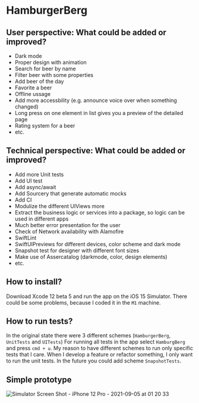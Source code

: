 # HamburgerBerg

## User perspective: What could be added or improved?
- Dark mode 
- Proper design with animation
- Search for beer by name
- Filter beer with some properties
- Add beer of the day
- Favorite a beer
- Offline ussage
- Add more accessbility (e.g. announce voice over when something changed)
- Long press on one element in list gives you a preview of the detailed page
- Rating system for a beer
- etc.

## Technical perspective: What could be added or improved?
- Add more Unit tests
- Add UI test 
- Add async/await
- Add Sourcery that generate automatic mocks
- Add CI
- Modulize the different UIViews more
- Extract the business logic or services into a package, so logic can be used in different apps
- Much better error presentation for the user
- Check of Network availability with Alamofire
- SwiftLint
- SwiftUIPreviews for different devices, color scheme and dark mode
- Snapshot test for designer with different font sizes
- Make use of Assercatalog (darkmode, color, design elements)
- etc.

## How to install?
Download Xcode 12 beta 5 and run the app on the iOS 15 Simulator. There could be some problems, because I coded it in the `M1` machine.

## How to run tests?
In the original state there were 3 different schemes (`HamburgerBerg`, `UnitTests` and `UITests`)
For running all tests in the app select `HamburgBerg` and press `cmd + u`.
My reason to have different schemes to run only specific tests that I care. When I develop a feature or refactor something, I only want to run the unit tests. In the future you could add scheme `SnapshotTests`.

## Simple prototype
![Simulator Screen Shot - iPhone 12 Pro - 2021-09-05 at 01 20 33](https://user-images.githubusercontent.com/8395044/132110241-9e49cdfb-036e-4bdb-8e10-a4f3121f968b.png)

